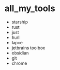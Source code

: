 # all_my_tools

- starship
- rust
- just
- hurl
- lapce
- jetbrains toolbox
- obsidian
- git
- chrome
